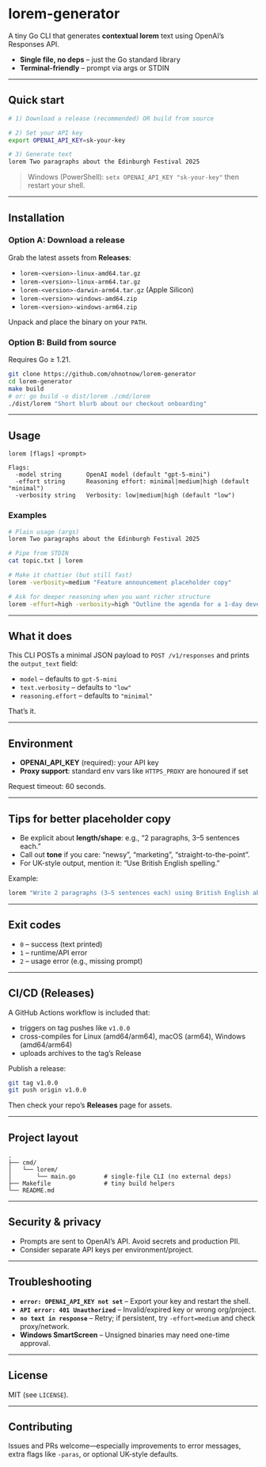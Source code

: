 # lorem-generator

A tiny Go CLI that generates **contextual lorem** text using OpenAI’s Responses API.

* **Single file, no deps** – just the Go standard library
* **Terminal-friendly** – prompt via args or STDIN

---

## Quick start

```bash
# 1) Download a release (recommended) OR build from source

# 2) Set your API key
export OPENAI_API_KEY=sk-your-key

# 3) Generate text
lorem Two paragraphs about the Edinburgh Festival 2025
```

> Windows (PowerShell): `setx OPENAI_API_KEY "sk-your-key"` then restart your shell.

---

## Installation

### Option A: Download a release

Grab the latest assets from **Releases**:

* `lorem-<version>-linux-amd64.tar.gz`
* `lorem-<version>-linux-arm64.tar.gz`
* `lorem-<version>-darwin-arm64.tar.gz` (Apple Silicon)
* `lorem-<version>-windows-amd64.zip`
* `lorem-<version>-windows-arm64.zip`

Unpack and place the binary on your `PATH`.

### Option B: Build from source

Requires Go ≥ 1.21.

```bash
git clone https://github.com/ohnotnow/lorem-generator
cd lorem-generator
make build
# or: go build -o dist/lorem ./cmd/lorem
./dist/lorem "Short blurb about our checkout onboarding"
```

---

## Usage

```text
lorem [flags] <prompt>

Flags:
  -model string       OpenAI model (default "gpt-5-mini")
  -effort string      Reasoning effort: minimal|medium|high (default "minimal")
  -verbosity string   Verbosity: low|medium|high (default "low")
```

### Examples

```bash
# Plain usage (args)
lorem Two paragraphs about the Edinburgh Festival 2025

# Pipe from STDIN
cat topic.txt | lorem

# Make it chattier (but still fast)
lorem -verbosity=medium "Feature announcement placeholder copy"

# Ask for deeper reasoning when you want richer structure
lorem -effort=high -verbosity=high "Outline the agenda for a 1-day developer offsite"
```

---

## What it does

This CLI POSTs a minimal JSON payload to `POST /v1/responses` and prints the `output_text` field:

* `model` – defaults to `gpt-5-mini`
* `text.verbosity` – defaults to `"low"`
* `reasoning.effort` – defaults to `"minimal"`

That’s it.

---

## Environment

* **OPENAI_API_KEY** (required): your API key
* **Proxy support**: standard env vars like `HTTPS_PROXY` are honoured if set

Request timeout: 60 seconds.

---

## Tips for better placeholder copy

* Be explicit about **length/shape**: e.g., “2 paragraphs, 3–5 sentences each.”
* Call out **tone** if you care: “newsy”, “marketing”, “straight-to-the-point”.
* For UK-style output, mention it: “Use British English spelling.”

Example:

```bash
lorem "Write 2 paragraphs (3–5 sentences each) using British English about the 2025 programme announcement. Tone: newsy."
```

---

## Exit codes

* `0` – success (text printed)
* `1` – runtime/API error
* `2` – usage error (e.g., missing prompt)

---

## CI/CD (Releases)

A GitHub Actions workflow is included that:

* triggers on tag pushes like `v1.0.0`
* cross-compiles for Linux (amd64/arm64), macOS (arm64), Windows (amd64/arm64)
* uploads archives to the tag’s Release

Publish a release:

```bash
git tag v1.0.0
git push origin v1.0.0
```

Then check your repo’s **Releases** page for assets.

---

## Project layout

```
.
├── cmd/
│   └── lorem/
│       └── main.go        # single-file CLI (no external deps)
├── Makefile               # tiny build helpers
└── README.md
```

---

## Security & privacy

* Prompts are sent to OpenAI’s API. Avoid secrets and production PII.
* Consider separate API keys per environment/project.

---

## Troubleshooting

* **`error: OPENAI_API_KEY not set`** – Export your key and restart the shell.
* **`API error: 401 Unauthorized`** – Invalid/expired key or wrong org/project.
* **`no text in response`** – Retry; if persistent, try `-effort=medium` and check proxy/network.
* **Windows SmartScreen** – Unsigned binaries may need one-time approval.

---

## License

MIT (see `LICENSE`).

---

## Contributing

Issues and PRs welcome—especially improvements to error messages, extra flags like `-paras`, or optional UK-style defaults.

